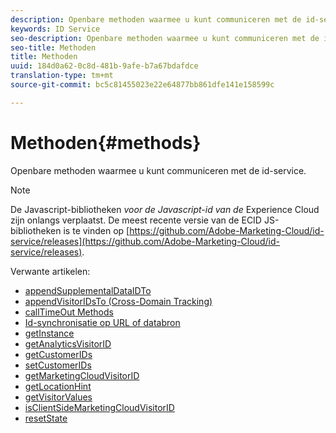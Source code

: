 ```yaml
---
description: Openbare methoden waarmee u kunt communiceren met de id-service.
keywords: ID Service
seo-description: Openbare methoden waarmee u kunt communiceren met de id-service.
seo-title: Methoden
title: Methoden
uuid: 184d0a62-0c8d-481b-9afe-b7a67bdafdce
translation-type: tm+mt
source-git-commit: bc5c81455023e22e64877bb861dfe141e158599c

---
```



# Methoden{#methods}

Openbare methoden waarmee u kunt communiceren met de id-service.

>[!NOTE]
>
>De Javascript-bibliotheken *voor de Javascript-id van de* Experience Cloud zijn onlangs verplaatst. De meest recente versie van de ECID JS-bibliotheken is te vinden op [https://github.com/Adobe-Marketing-Cloud/id-service/releases](https://github.com/Adobe-Marketing-Cloud/id-service/releases).

Verwante artikelen:

+ [appendSupplementalDataIDTo](appendsupplementaldataidto.md)
+ [appendVisitorIDsTo (Cross-Domain Tracking)](appendvisitorid.md)
+ [callTimeOut Methods](timeout-functions.md)
+ [Id-synchronisatie op URL of databron](idsync.md)
+ [getInstance](getinstance.md)
+ [getAnalyticsVisitorID](getanalyticsvisitorid.md)
+ [getCustomerIDs](getcustomerids.md)
+ [setCustomerIDs](setcustomerids.md)
+ [getMarketingCloudVisitorID](getmcvid.md)
+ [getLocationHint](getlocationhint.md)
+ [getVisitorValues](getvisitorvalues.md)
+ [isClientSideMarketingCloudVisitorID](client-side-id.md)
+ [resetState](resetstate.md)

